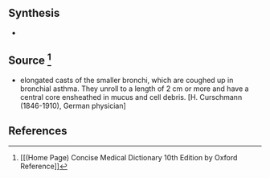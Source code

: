 ## Synthesis
- 
## Source [^1]
- elongated casts of the smaller bronchi, which are coughed up in bronchial asthma. They unroll to a length of 2 cm or more and have a central core ensheathed in mucus and cell debris. \[H. Curschmann (1846-1910), German physician]
## References

[^1]: [[(Home Page) Concise Medical Dictionary 10th Edition by Oxford Reference]]